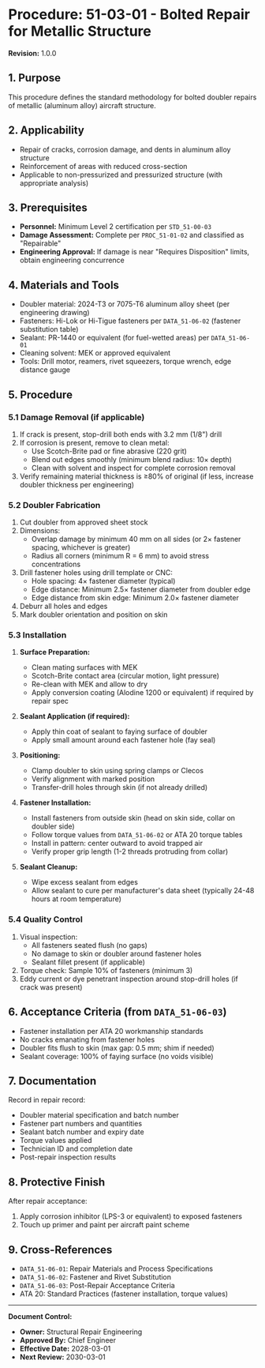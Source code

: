 # Procedure: 51-03-01 - Bolted Repair for Metallic Structure
**Revision:** 1.0.0

## 1. Purpose
This procedure defines the standard methodology for bolted doubler repairs of metallic (aluminum alloy) aircraft structure.

## 2. Applicability
- Repair of cracks, corrosion damage, and dents in aluminum alloy structure
- Reinforcement of areas with reduced cross-section
- Applicable to non-pressurized and pressurized structure (with appropriate analysis)

## 3. Prerequisites
- **Personnel:** Minimum Level 2 certification per `STD_51-00-03`
- **Damage Assessment:** Complete per `PROC_51-01-02` and classified as "Repairable"
- **Engineering Approval:** If damage is near "Requires Disposition" limits, obtain engineering concurrence

## 4. Materials and Tools
- Doubler material: 2024-T3 or 7075-T6 aluminum alloy sheet (per engineering drawing)
- Fasteners: Hi-Lok or Hi-Tigue fasteners per `DATA_51-06-02` (fastener substitution table)
- Sealant: PR-1440 or equivalent (for fuel-wetted areas) per `DATA_51-06-01`
- Cleaning solvent: MEK or approved equivalent
- Tools: Drill motor, reamers, rivet squeezers, torque wrench, edge distance gauge

## 5. Procedure

### 5.1 Damage Removal (if applicable)
1. If crack is present, stop-drill both ends with 3.2 mm (1/8") drill
2. If corrosion is present, remove to clean metal:
   - Use Scotch-Brite pad or fine abrasive (220 grit)
   - Blend out edges smoothly (minimum blend radius: 10× depth)
   - Clean with solvent and inspect for complete corrosion removal
3. Verify remaining material thickness is ≥80% of original (if less, increase doubler thickness per engineering)

### 5.2 Doubler Fabrication
1. Cut doubler from approved sheet stock
2. Dimensions:
   - Overlap damage by minimum 40 mm on all sides (or 2× fastener spacing, whichever is greater)
   - Radius all corners (minimum R = 6 mm) to avoid stress concentrations
3. Drill fastener holes using drill template or CNC:
   - Hole spacing: 4× fastener diameter (typical)
   - Edge distance: Minimum 2.5× fastener diameter from doubler edge
   - Edge distance from skin edge: Minimum 2.0× fastener diameter
4. Deburr all holes and edges
5. Mark doubler orientation and position on skin

### 5.3 Installation
1. **Surface Preparation:**
   - Clean mating surfaces with MEK
   - Scotch-Brite contact area (circular motion, light pressure)
   - Re-clean with MEK and allow to dry
   - Apply conversion coating (Alodine 1200 or equivalent) if required by repair spec

2. **Sealant Application (if required):**
   - Apply thin coat of sealant to faying surface of doubler
   - Apply small amount around each fastener hole (fay seal)

3. **Positioning:**
   - Clamp doubler to skin using spring clamps or Clecos
   - Verify alignment with marked position
   - Transfer-drill holes through skin (if not already drilled)

4. **Fastener Installation:**
   - Install fasteners from outside skin (head on skin side, collar on doubler side)
   - Follow torque values from `DATA_51-06-02` or ATA 20 torque tables
   - Install in pattern: center outward to avoid trapped air
   - Verify proper grip length (1-2 threads protruding from collar)

5. **Sealant Cleanup:**
   - Wipe excess sealant from edges
   - Allow sealant to cure per manufacturer's data sheet (typically 24-48 hours at room temperature)

### 5.4 Quality Control
1. Visual inspection:
   - All fasteners seated flush (no gaps)
   - No damage to skin or doubler around fastener holes
   - Sealant fillet present (if applicable)
2. Torque check: Sample 10% of fasteners (minimum 3)
3. Eddy current or dye penetrant inspection around stop-drill holes (if crack was present)

## 6. Acceptance Criteria (from `DATA_51-06-03`)
- Fastener installation per ATA 20 workmanship standards
- No cracks emanating from fastener holes
- Doubler fits flush to skin (max gap: 0.5 mm; shim if needed)
- Sealant coverage: 100% of faying surface (no voids visible)

## 7. Documentation
Record in repair record:
- Doubler material specification and batch number
- Fastener part numbers and quantities
- Sealant batch number and expiry date
- Torque values applied
- Technician ID and completion date
- Post-repair inspection results

## 8. Protective Finish
After repair acceptance:
1. Apply corrosion inhibitor (LPS-3 or equivalent) to exposed fasteners
2. Touch up primer and paint per aircraft paint scheme

## 9. Cross-References
- `DATA_51-06-01`: Repair Materials and Process Specifications
- `DATA_51-06-02`: Fastener and Rivet Substitution
- `DATA_51-06-03`: Post-Repair Acceptance Criteria
- ATA 20: Standard Practices (fastener installation, torque values)

---
**Document Control:**
- **Owner:** Structural Repair Engineering
- **Approved By:** Chief Engineer
- **Effective Date:** 2028-03-01
- **Next Review:** 2030-03-01
